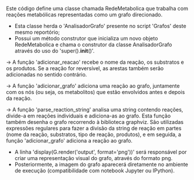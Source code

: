 Este código define uma classe chamada RedeMetabolica que trabalha com reações metabólicas representadas como um grafo direcionado.
  - Esta classe herda o 'AnalisadorGrafo' presente no script 'Grafos' deste mesmo reportório;
  - Possui um método construtor que inicializa um novo objeto RedeMetabolica e chama o construtor da classe AnalisadorGrafo através do uso do 'super().__init__()'.
    
-> A função 'adicionar_reacao' recebe o nome da reação, os substratos e os produtos. Se a reação for reversível, as arestas também serão adicionadas no sentido contrário.


-> A função 'adicionar_grafo' adiciona uma reação ao grafo, juntamente com os nós (ou seja, os metabolitos) que estão envolvidos antes e depois da reação.


-> A função 'parse_reaction_string' analisa uma string contendo reações, divide-a em reações individuais e adiciona-as ao grafo. Esta função também desenha o grafo recorrendo à biblioteca graphviz.
São utilizadas expressões regulares para fazer a divisão da string de reação em partes (nome da reação, substratos, tipo de reação, produtos), e em seguida, a função 'adicionar_grafo' adiciona  a reação ao grafo.
- A linha 'display(G.render('output', format='png'))' será responsável por  criar uma representação visual do grafo, através do formato png.
- Posteriormente, a imagem do grafo aparecerá diretamente no ambiente de execução (compatibilidade com notebook Jupyter ou IPython).
